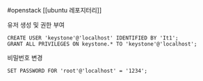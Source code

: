 #openstack 
[[ubuntu 레포지터리]]

유저 생성 및 권한 부여
```/bin/bash
CREATE USER 'keystone'@'localhost' IDENTIFIED BY 'It1';
GRANT ALL PRIVILEGES ON keystone.* TO 'keystone'@'localhost';
```

비밀번호 변경

```/bin/bash
SET PASSWORD FOR 'root'@'localhost' = '1234';
```
